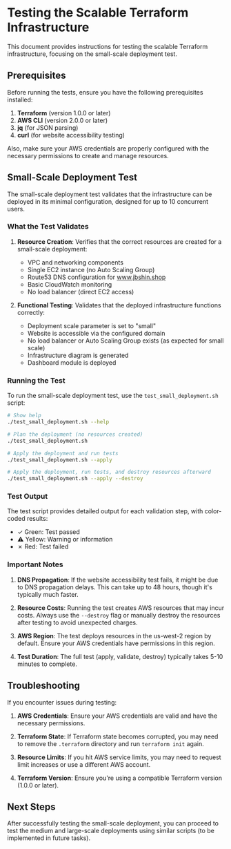 # Testing the Scalable Terraform Infrastructure

This document provides instructions for testing the scalable Terraform infrastructure, focusing on the small-scale deployment test.

## Prerequisites

Before running the tests, ensure you have the following prerequisites installed:

1. **Terraform** (version 1.0.0 or later)
2. **AWS CLI** (version 2.0.0 or later)
3. **jq** (for JSON parsing)
4. **curl** (for website accessibility testing)

Also, make sure your AWS credentials are properly configured with the necessary permissions to create and manage resources.

## Small-Scale Deployment Test

The small-scale deployment test validates that the infrastructure can be deployed in its minimal configuration, designed for up to 10 concurrent users.

### What the Test Validates

1. **Resource Creation**: Verifies that the correct resources are created for a small-scale deployment:
   - VPC and networking components
   - Single EC2 instance (no Auto Scaling Group)
   - Route53 DNS configuration for www.jbshin.shop
   - Basic CloudWatch monitoring
   - No load balancer (direct EC2 access)

2. **Functional Testing**: Validates that the deployed infrastructure functions correctly:
   - Deployment scale parameter is set to "small"
   - Website is accessible via the configured domain
   - No load balancer or Auto Scaling Group exists (as expected for small scale)
   - Infrastructure diagram is generated
   - Dashboard module is deployed

### Running the Test

To run the small-scale deployment test, use the `test_small_deployment.sh` script:

```bash
# Show help
./test_small_deployment.sh --help

# Plan the deployment (no resources created)
./test_small_deployment.sh

# Apply the deployment and run tests
./test_small_deployment.sh --apply

# Apply the deployment, run tests, and destroy resources afterward
./test_small_deployment.sh --apply --destroy
```

### Test Output

The test script provides detailed output for each validation step, with color-coded results:
- ✓ Green: Test passed
- ⚠ Yellow: Warning or information
- ✗ Red: Test failed

### Important Notes

1. **DNS Propagation**: If the website accessibility test fails, it might be due to DNS propagation delays. This can take up to 48 hours, though it's typically much faster.

2. **Resource Costs**: Running the test creates AWS resources that may incur costs. Always use the `--destroy` flag or manually destroy the resources after testing to avoid unexpected charges.

3. **AWS Region**: The test deploys resources in the us-west-2 region by default. Ensure your AWS credentials have permissions in this region.

4. **Test Duration**: The full test (apply, validate, destroy) typically takes 5-10 minutes to complete.

## Troubleshooting

If you encounter issues during testing:

1. **AWS Credentials**: Ensure your AWS credentials are valid and have the necessary permissions.

2. **Terraform State**: If Terraform state becomes corrupted, you may need to remove the `.terraform` directory and run `terraform init` again.

3. **Resource Limits**: If you hit AWS service limits, you may need to request limit increases or use a different AWS account.

4. **Terraform Version**: Ensure you're using a compatible Terraform version (1.0.0 or later).

## Next Steps

After successfully testing the small-scale deployment, you can proceed to test the medium and large-scale deployments using similar scripts (to be implemented in future tasks).
